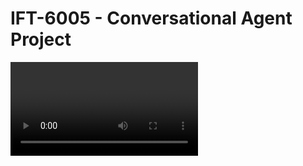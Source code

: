 # IFT-6005 - Conversational Agent Project

<video src="video/france.mp4" />

A conversational agent for querying the Open Food Facts database using Hugging Face's smolagents library. 
Developed as part of IFT-6005 Integration Project at Université Laval.

## Features

- Built with 🤗 Hugging Face's [smolagents](https://github.com/huggingface/smolagents) library
- Support for complex food-related queries
- Semantic search in database (coming soon)
- Search for complementary information in the Canada Food Guide
- Data visualization capabilities (coming soon)
- Interactive conversation history (coming soon)
  
## Installation

```bash
# Create virtual environment
python -m venv venv
source venv/bin/activate  # On macOS/Linux

# Install dependencies
pip install -r requirements.txt
```

Setup your secrets in a `.env` file:

```bash
ANTHROPIC_API_KEY
```

## Usage

```python
def run(prompt: str) -> None:
    response = manager_agent.run(
        prompt,
        additional_args={
            "additional_notes": ADDITIONAL_NOTES,
        }
    )
    print(f"Results:\n{response}")

if __name__ == "__main__":
    prompt = "Combien de produits dans la base de données?"
    run(prompt)
```

This will run the conversational agent with the specified prompt. You should see the results like this:

![fig_01](docs/img/fig_01.png)

## Project Structure

```markdown
ift-6005/
├── data/              Data used in the project
├── docs/
│   ├── data/          Information about the data used in the project
│   ├── latex/         LaTeX files for the project report
│   └── markdown/      Markdown files for the project documentation
├── notebooks/         Jupyter notebooks for data exploration
├── src/               Source code
│   └── experiments/   Experiments
├── tests/
├── requirements.txt
└── README.md
```

## Development

- Code quality and formatting: Black, Flake8, Pylint 
- Testing: pytest

## Contributions are welcome

If you found a bug 🐛 in this site, please [open an issue](https://github.com/boisalai/ift-6005/issues) and describe the problem.

## License

MIT License - See LICENSE file for details.
